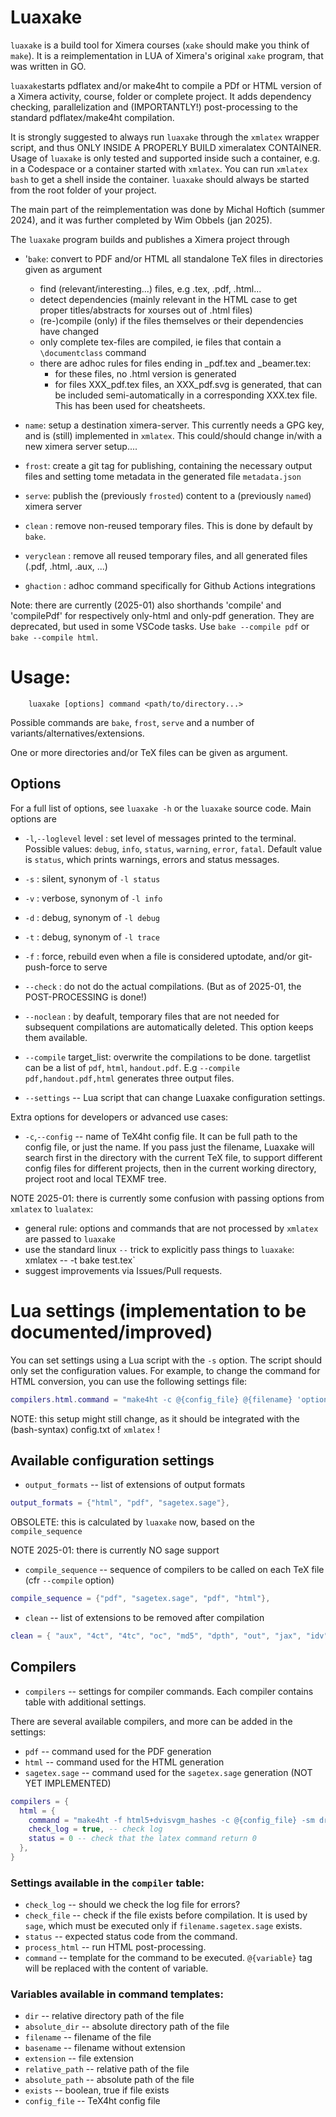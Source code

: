# Luaxake

`luaxake` is a build tool for Ximera courses (`xake` should make you think of `make`).
It is a reimplementation in LUA of Ximera's original `xake` program, that was written in GO.

`luaxake`starts pdflatex and/or make4ht to compile a PDf or HTML version of a Ximera activity, course, folder or complete project. It adds dependency checking, parallelization and (IMPORTANTLY!) post-processing to the standard pdflatex/make4ht compilation.

It is strongly suggested to always run `luaxake` through the `xmlatex` wrapper script, and thus ONLY INSIDE A PROPERLY BUILD ximeralatex CONTAINER.
Usage of `luaxake` is only tested and supported inside such a container, e.g. in a Codespace or a container started with `xmlatex`. You can run `xmlatex bash` to get a shell inside the container.
`luaxake` should always be started from the root folder of your project. 

The main part of the reimplementation was done by Michal Hoftich (summer 2024), and it was further completed by Wim Obbels (jan 2025).

The `luaxake` program builds and publishes a Ximera project through

- '`bake`: convert to PDF and/or HTML all standalone TeX files in directories given as argument
  - find (relevant/interesting...) files, e.g .tex, .pdf, .html...
  - detect dependencies  (mainly relevant in the HTML case to get proper titles/abstracts for xourses out of .html files)
  - (re-)compile (only) if the files themselves or their dependencies have changed
  - only complete tex-files are compiled, ie files that contain a `\documentclass` command
  - there are adhoc rules for files ending in _pdf.tex and _beamer.tex: 
    - for these files, no .html version is generated
    - for files XXX_pdf.tex files, an XXX_pdf.svg is generated, that can be included semi-automatically in a corresponding XXX.tex file. This has been used for cheatsheets.

- `name`: setup a destination ximera-server. This currently needs a GPG key, and is (still) implemented in `xmlatex`. This could/should change in/with a new ximera server setup....

- `frost`: create a git tag for publishing, containing the necessary output files and setting tome metadata
 in the generated file `metadata.json`

- `serve`: publish the (previously `frosted`) content to a (previously `named`) ximera server

- `clean` : remove non-reused temporary files. This is done by default by `bake`.
- `veryclean` : remove all reused temporary files, and all generated files (.pdf, .html, .aux, ...)

- `ghaction` : adhoc command specifically for Github Actions integrations


Note: there are currently (2025-01) also shorthands 'compile' and 'compilePdf' for respectively only-html and only-pdf generation. 
They are deprecated, but used in some VSCode tasks. Use `bake --compile pdf` or `bake --compile html`.


# Usage:

```
    luaxake [options] command <path/to/directory...>
```


Possible commands are `bake`, `frost`, `serve` and a number of variants/alternatives/extensions.

One or more directories and/or TeX files can be given as argument.


## Options

For a full list of options, see `luaxake -h` or the `luaxake` source code. Main options are

- `-l`,`--loglevel` level  : set level of messages printed to the terminal. Possible
  values: `debug`, `info`, `status`, `warning`, `error`, `fatal`. Default value is `status`,
  which prints warnings, errors and status messages.

- `-s` : silent,  synonym of `-l status`
- `-v` : verbose, synonym of `-l info`
- `-d` : debug,   synonym of `-l debug`
- `-t` : debug,   synonym of `-l trace`

- `-f` : force, rebuild even when a file is considered uptodate, and/or git-push-force to serve 
- `--check` : do not do the actual compilations. (But as of 2025-01, the POST-PROCESSING is done!)
- `--noclean` : by deafult, temporary files that are not needed for subsequent compilations are automatically deleted. This option keeps them available.

- `--compile` target_list: overwrite the compilations to be done. targetlist can be a list of `pdf`, `html`, `handout.pdf`. E.g `--compile pdf,handout.pdf,html` generates three output files.

- `--settings` -- Lua script that can change Luaxake configuration settings.

Extra options for developers or advanced use cases:

- `-c`,`--config` -- name of TeX4ht config file. It can be full path to the
  config file, or just the name. If you pass just the filename, Luaxake will
  search first in the directory with the current TeX file, to support different
  config files for different projects, then in the current working directory,
  project root and local TEXMF tree.

NOTE 2025-01: there is currently some confusion with passing options from `xmlatex` to `lualatex`:
- general rule: options and commands that are not processed by `xmlatex` are passed to `luaxake`
- use the standard linux `--` trick to explicitly pass things to `luaxake`: xmlatex -- -t bake test.tex`
- suggest improvements via Issues/Pull requests.


# Lua settings  (implementation to be documented/improved)

You can set settings using a Lua script with the `-s` option. The script should 
only set the configuration values. For example, to change the command for HTML 
conversion, you can use the following settings file:

```Lua 
compilers.html.command = "make4ht -c @{config_file} @{filename} 'options'"
```

NOTE: this setup might still change, as it should be integrated with the (bash-syntax) config.txt of `xmlatex` !


## Available configuration settings

- `output_formats` -- list of extensions of output formats

```Lua
output_formats = {"html", "pdf", "sagetex.sage"},
```

OBSOLETE: this is calculated by `luaxake` now, based on the `compile_sequence`

NOTE 2025-01: there is currently NO sage support

- `compile_sequence` -- sequence  of compilers to be called on each TeX file (cfr `--compile` option)

```Lua
compile_sequence = {"pdf", "sagetex.sage", "pdf", "html"},
```

- `clean` -- list of extensions to be removed after compilation

```Lua
clean = { "aux", "4ct", "4tc", "oc", "md5", "dpth", "out", "jax", "idv", "lg", "tmp", "xref", "log", "auxlock", "dvi", "scmd", "sout" }
```

## Compilers

- `compilers` -- settings for compiler commands. Each compiler contains table with additional settings.

There are several available compilers, and more can be added in the settings:

- `pdf`        -- command used for the PDF generation
- `html`       -- command used for the HTML generation
- `sagetex.sage` -- command used for the `sagetex.sage` generation  (NOT YET IMPLEMENTED)

```Lua
compilers = {
  html = {
    command = "make4ht -f html5+dvisvgm_hashes -c @{config_file} -sm draft @{filename}",
    check_log = true, -- check log
    status = 0 -- check that the latex command return 0
  },
}
```

### Settings available in the `compiler` table:

- `check_log` -- should we check the log file for errors?
- `check_file` -- check if the file exists before compilation. It is used by `sage`, which must be executed only if `filename.sagetex.sage` exists.
- `status` -- expected status code from the command.
- `process_html` -- run HTML post-processing.
- `command` -- template for the command to be executed. `@{variable}` tag will be replaced with the content of variable. 

### Variables available in command templates:

  - `dir` -- relative directory path of the file 
  - `absolute_dir` -- absolute directory path of the file
  - `filename` -- filename of the file
  - `basename` -- filename without extension
  - `extension` -- file extension
  - `relative_path` -- relative path of the file 
  - `absolute_path` -- absolute path of the file
  - `exists` -- boolean, true if file exists
  - `config_file` -- TeX4ht config file
